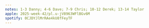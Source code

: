 ```yaml
---
notes: 1-3 Danny; 4-6 Dave; 7-9 Chris; 10-12 Derek; 13-14 Taylor
apple: 2025-week-42/pl.u-jV8963WFlBGv6M
spotify: 0CJDYJlMrRAe4kU8fFeyTF
---
```

